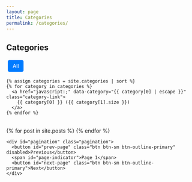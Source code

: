 ```yaml
---
layout: page
title: Categories
permalink: /categories/
---
```


<div class="categories">
  <h2 class="post-list-heading">Categories</h2>
  
  <div class="category-list">
    <a href="javascript:;" data-category="all" class="category-link active">
      All
    </a>
    
    {% assign categories = site.categories | sort %}
    {% for category in categories %}
      <a href="javascript:;" data-category="{{ category[0] | escape }}" class="category-link">
        {{ category[0] }} ({{ category[1].size }})
      </a>
    {% endfor %}
  </div>
  
  <div class="post-wrapper">
    <div id="post-list">
      {% for post in site.posts %}
        <div class="post-item" data-category="{{ post.categories | first | escape }}">
          <h3 class="post-title">
            <a href="{{ post.url | relative_url }}">{{ post.title }}</a>
          </h3>
          <span class="post-date">{{ post.date | date: "%Y年%m月%d日" }}</span>
        </div>
      {% endfor %}
    </div>
    
    <div id="pagination" class="pagination">
      <button id="prev-page" class="btn btn-sm btn-outline-primary" disabled>Previous</button>
      <span id="page-indicator">Page 1</span>
      <button id="next-page" class="btn btn-sm btn-outline-primary">Next</button>
    </div>
  </div>
</div>

<style>
  .category-list {
    margin-bottom: 2rem;
  }
  
  .category-link {
    display: inline-block;
    margin: 0.25rem;
    padding: 0.375rem 0.75rem;
    border: 1px solid #007bff;
    border-radius: 0.25rem;
    color: #007bff;
    text-decoration: none;
  }
  
  .category-link.active {
    background-color: #007bff;
    color: white;
  }
  
  .post-item {
    margin-bottom: 1.5rem;
    display: none;
  }
  
  .pagination {
    display: flex;
    justify-content: center;
    align-items: center;
    margin-top: 2rem;
  }
  
  .pagination button {
    margin: 0 0.5rem;
  }
  
  #page-indicator {
    margin: 0 0.5rem;
  }
</style>

<script>
  document.addEventListener('DOMContentLoaded', function() {
    // Variables
    const postsPerPage = 5;
    let currentPage = 1;
    let currentCategory = 'all';
    
    // DOM elements
    const categoryLinks = document.querySelectorAll('.category-link');
    const postItems = document.querySelectorAll('.post-item');
    const prevPageBtn = document.getElementById('prev-page');
    const nextPageBtn = document.getElementById('next-page');
    const pageIndicator = document.getElementById('page-indicator');
    
    // Helper function to show posts for current page and category
    function updateDisplay() {
      // Get posts for current category
      const filteredPosts = Array.from(postItems).filter(post => {
        return currentCategory === 'all' || post.dataset.category === currentCategory;
      });
      
      // Calculate pagination
      const totalPages = Math.max(1, Math.ceil(filteredPosts.length / postsPerPage));
      const startIndex = (currentPage - 1) * postsPerPage;
      const endIndex = Math.min(startIndex + postsPerPage, filteredPosts.length);
      
      // Update pagination controls
      pageIndicator.textContent = `Page ${currentPage} of ${totalPages}`;
      prevPageBtn.disabled = currentPage <= 1;
      nextPageBtn.disabled = currentPage >= totalPages;
      
      // Hide all posts
      postItems.forEach(post => {
        post.style.display = 'none';
      });
      
      // Show posts for current page
      for (let i = startIndex; i < endIndex; i++) {
        if (filteredPosts[i]) {
          filteredPosts[i].style.display = 'block';
        }
      }
    }
    
    // Category link click handler
    categoryLinks.forEach(link => {
      link.addEventListener('click', function(e) {
        e.preventDefault();
        
        // Update active category
        categoryLinks.forEach(l => l.classList.remove('active'));
        this.classList.add('active');
        
        // Update current category and reset to page 1
        currentCategory = this.dataset.category;
        currentPage = 1;
        
        // Update display
        updateDisplay();
      });
    });
    
    // Pagination button handlers
    prevPageBtn.addEventListener('click', function() {
      if (currentPage > 1) {
        currentPage--;
        updateDisplay();
      }
    });
    
    nextPageBtn.addEventListener('click', function() {
      const filteredPosts = Array.from(postItems).filter(post => {
        return currentCategory === 'all' || post.dataset.category === currentCategory;
      });
      
      const totalPages = Math.ceil(filteredPosts.length / postsPerPage);
      
      if (currentPage < totalPages) {
        currentPage++;
        updateDisplay();
      }
    });
    
    // Initialize display
    updateDisplay();
  });
</script>
